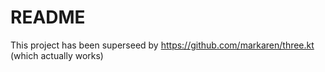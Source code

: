 # README #

This project has been superseed by https://github.com/markaren/three.kt (which actually works)